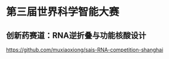# 第三届世界科学智能大赛

## 创新药赛道：RNA逆折叠与功能核酸设计

https://github.com/muxiaoxiong/sais-RNA-competition-shanghai

